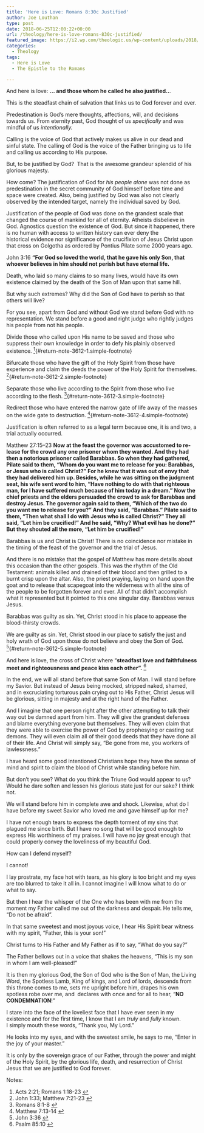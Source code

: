 ```yaml
---
title: 'Here is Love: Romans 8:30c Justified'
author: Joe Louthan
type: post
date: 2018-06-25T12:00:22+00:00
url: /theology/here-is-love-romans-830c-justified/
featured_image: https://i2.wp.com/theologic.us/wp-content/uploads/2018/06/B4jUH2gIIAAbajV.jpg?resize=710%2C299
categories:
  - Theology
tags:
  - Here is Love
  - The Epistle to the Romans

---
```

And here is love: **&#8230; and those whom he called he also justified..**.

This is the steadfast chain of salvation that links us to God forever and ever.

Predestination is God&#8217;s mere thoughts, affections, will, and decisions towards us. From eternity past, God thought of us _specifically_ and was mindful of us _intentionally._

Calling is the voice of God that actively makes us alive in our dead and sinful state. The calling of God is the voice of the Father bringing us to life and calling us according to His purpose.

But, to be justified by God?  That is the awesome grandeur splendid of his glorious majesty.

How come? The justification of God for _his people alone_ was not done as predestination in the secret community of God himself before time and space were created. Also, being justified by God was also not clearly observed by the intended target, namely the individual saved by God.

Justification of the people of God was done on the grandest scale that changed the course of mankind for all of eternity. Atheists disbelieve in God. Agnostics question the existence of God. But since it happened, there is no human with access to written history can ever deny the historical evidence nor significance of the crucifixion of Jesus Christ upon that cross on Golgotha as ordered by Pontius Pilate some 2000 years ago.

John 3:16 **“For God so loved the world, that he gave his only Son, that whoever believes in him should not perish but have eternal life.**

Death, who laid so many claims to so many lives, would have its own existence claimed by the death of the Son of Man upon that same hill.

But why such extremes? Why did the Son of God have to perish so that others will live?

For you see, apart from God and without God we stand before God with no representation. We stand before a good and right judge who rightly judges his people from not his people.

Divide those who called upon His name to be saved and those who suppress their own knowledge in order to defy his plainly observed existence. [<sup>1</sup>][1]{#return-note-3612-1.simple-footnote}

Bifurcate those who have the gift of the Holy Spirit from those have experience and claim the deeds the power of the Holy Spirit for themselves. [<sup>2</sup>][2]{#return-note-3612-2.simple-footnote}

Separate those who live according to the Spirit from those who live according to the flesh. [<sup>3</sup>][3]{#return-note-3612-3.simple-footnote}

Redirect those who have entered the narrow gate of life away of the masses on the wide gate to destruction. [<sup>4</sup>][4]{#return-note-3612-4.simple-footnote}

Justification is often referred to as a legal term because one, it is and two, a trial actually occurred.

<span lang="en-US">Matthew 27:15–23</span> **<span lang="en-US">Now at the feast the governor was accustomed to release for the crowd any one prisoner whom they wanted. </span> <span lang="en-US">And they had then a notorious prisoner called Barabbas. </span> <span lang="en-US">So when they had gathered, Pilate said to them, “Whom do you want me to release for you: Barabbas, or Jesus who is called Christ?” </span> <span lang="en-US">For he knew that it was out of envy that they had delivered him up. </span> <span lang="en-US">Besides, while he was sitting on the judgment seat, his wife sent word to him, “Have nothing to do with that righteous man, for I have suffered much because of him today in a dream.” </span> <span lang="en-US">Now the chief priests and the elders persuaded the crowd to ask for Barabbas and destroy Jesus. </span> <span lang="en-US">The governor again said to them, “Which of the two do you want me to release for you?” And they said, “Barabbas.” </span> <span lang="en-US">Pilate said to them, “Then what shall I do with Jesus who is called Christ?” They all said, “Let him be crucified!” </span> <span lang="en-US">And he said, “Why? What evil has he done?” But they shouted all the more, “Let him be crucified!”</span>**

Barabbas is us and Christ is Christ! There is no coincidence nor mistake in the timing of the feast of the governor and the trial of Jesus.

And there is no mistake that the gospel of Matthew has more details about this occasion than the other gospels. This was the rhythm of the Old Testament: animals killed and drained of their blood and then grilled to a burnt crisp upon the altar. Also, the priest praying, laying on hand upon the goat and to release that scapegoat into the wilderness with all the sins of the people to be forgotten forever and ever. All of that didn&#8217;t accomplish what it represented but it pointed to this one singular day. Barabbas versus Jesus.

Barabbas was guilty as sin. Yet, Christ stood in his place to appease the blood-thirsty crowds.

We are guilty as sin. Yet, Christ stood in our place to satisfy the just and holy wrath of God upon those do not believe and obey the Son of God. [<sup>5</sup>][5]{#return-note-3612-5.simple-footnote}

And here is love, the cross of Christ where &#8220;**<span lang="en-US">steadfast love and faithfulness meet and righteousness and peace kiss each other&#8221;.</span>** <span lang="en-US"><a class="simple-footnote" title="Psalm 85:10" id="return-note-3612-6" href="#note-3612-6"><sup>6</sup></a></span>

In the end, we will all stand before that same Son of Man. I will stand before my Savior. But instead of Jesus being mocked, stripped naked, shamed, and in excruciating torturous pain crying out to His Father, Christ Jesus will be glorious, sitting in majesty and at the right hand of the Father.

And I imagine that one person right after the other attempting to talk their way out be damned apart from him. They will give the grandest defenses and blame everything everyone but themselves. They will even claim that they were able to exercise the power of God by prophesying or casting out demons. They will even claim all of their good deeds that they have done all of their life. And Christ will simply say, &#8220;Be gone from me, you workers of lawlessness.&#8221;

I have heard some good intentioned Christians hope they have the sense of mind and spirit to claim the blood of Christ while standing before him.

But don&#8217;t you see? What do you think the Triune God would appear to us? Would he dare soften and lessen his glorious state just for our sake? I think not.

We will stand before him in complete awe and shock. Likewise, what do I have before my sweet Savior who loved me and gave himself up for me?

I have not enough tears to express the depth torment of my sins that plagued me since birth. But I have no song that will be good enough to express His worthiness of my praises. I will have no joy great enough that could properly convey the loveliness of my beautiful God.

How can I defend myself?

I cannot!

I lay prostrate, my face hot with tears, as his glory is too bright and my eyes are too blurred to take it all in. I cannot imagine I will know what to do or what to say.

But then I hear the whisper of the One who has been with me from the moment my Father called me out of the darkness and despair. He tells me, &#8220;Do not be afraid&#8221;.

In that same sweetest and most joyous voice, I hear His Spirit bear witness with my spirit, &#8220;Father, this is your son!&#8221;

Christ turns to His Father and My Father as if to say, &#8220;What do you say?&#8221;

The Father bellows out in a voice that shakes the heavens, &#8220;This is my son in whom I am well-pleased!&#8221;

It is then my glorious God, the Son of God who is the Son of Man, the Living Word, the Spotless Lamb, King of kings, and Lord of lords, descends from this throne comes to me, sets me upright before him, drapes his own spotless robe over me, and  declares with once and for all to hear, &#8220;**NO CONDEMNATION**!&#8221;

I stare into the face of the loveliest face that I have ever seen in my existence and for the first time, I know that I am _truly_ and _fully_ known. I simply mouth these words, &#8220;Thank you, My Lord.&#8221;

He looks into my eyes, and with the sweetest smile, he says to me, &#8220;Enter in the joy of your master.&#8221;

It is only by the sovereign grace of our Father, through the power and might of the Holy Spirit, by the glorious life, death, and resurrection of Christ Jesus that we are justified to God forever.

<div class="simple-footnotes">
  <p class="notes">
    Notes:
  </p>
  
  <ol>
    <li id="note-3612-1">
      Acts 2:21; Romans 1:18-23 <a href="#return-note-3612-1">&#8617;</a>
    </li>
    <li id="note-3612-2">
      John 1:33; Matthew 7:21-23 <a href="#return-note-3612-2">&#8617;</a>
    </li>
    <li id="note-3612-3">
      Romans 8:1-8 <a href="#return-note-3612-3">&#8617;</a>
    </li>
    <li id="note-3612-4">
      Matthew 7:13-14 <a href="#return-note-3612-4">&#8617;</a>
    </li>
    <li id="note-3612-5">
      John 3:36 <a href="#return-note-3612-5">&#8617;</a>
    </li>
    <li id="note-3612-6">
      Psalm 85:10 <a href="#return-note-3612-6">&#8617;</a>
    </li>
  </ol>
</div>

 [1]: #note-3612-1 "Acts 2:21; Romans 1:18-23"
 [2]: #note-3612-2 "John 1:33; Matthew 7:21-23"
 [3]: #note-3612-3 "Romans 8:1-8"
 [4]: #note-3612-4 "Matthew 7:13-14"
 [5]: #note-3612-5 "John 3:36"